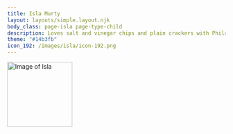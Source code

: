 ```yaml
---
title: Isla Murty
layout: layouts/simple.layout.njk
body_class: page-isla page-type-child
description: Loves salt and vinegar chips and plain crackers with Philadelphia
theme: "#14b3fb"
icon_192: /images/isla/icon-192.png
---
```


<img alt="Image of Isla" height="150" width="150" src="/images/isla/isla-murty_2023.jpg" class="avatar-image">

